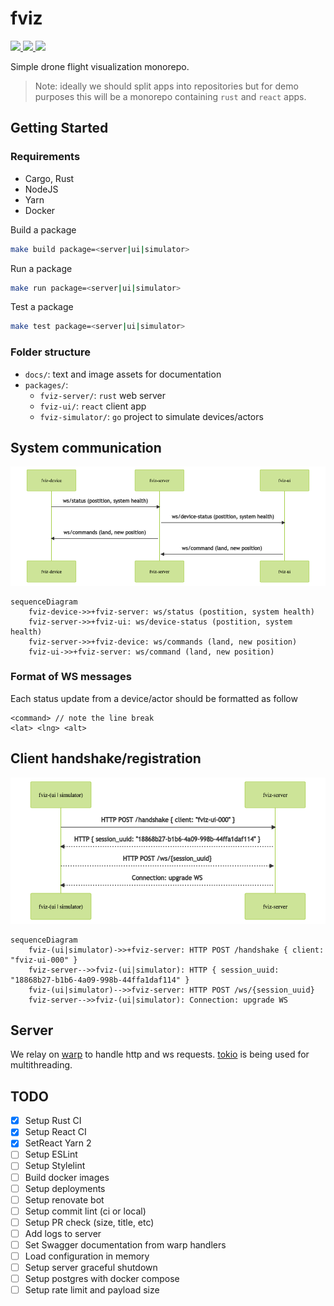 # fviz

<p align="left">
    <a href="https://github.com/protiumx/fviz/actions/workflows/fviz-ui.yml" alt="fviz-ui">
        <img src="https://github.com/protiumx/fviz/actions/workflows/fviz-ui.yml/badge.svg?branch=main"/>
    </a>
    <a href="https://github.com/protiumx/fviz/actions/workflows/fviz-server.yml" alt="fviz-ui">
        <img src="https://github.com/protiumx/fviz/actions/workflows/fviz-server.yml/badge.svg?branch=main"/>
    </a>
    <a href="https://github.com/protiumx/fviz/actions/workflows/fviz-simulator.yml" alt="fviz-ui">
        <img src="https://github.com/protiumx/fviz/actions/workflows/fviz-simulator.yml/badge.svg?branch=main"/>
    </a>
</p>

Simple drone flight visualization monorepo.

> Note: ideally we should split apps into repositories but for demo purposes this will be a monorepo containing `rust` and `react` apps.

## Getting Started

### Requirements

- Cargo, Rust
- NodeJS
- Yarn
- Docker

Build a package

```bash
make build package=<server|ui|simulator>
```

Run a package

```bash
make run package=<server|ui|simulator>
```

Test a package

```bash
make test package=<server|ui|simulator>
```

### Folder structure

- `docs/`: text and image assets for documentation
- `packages/`:
  - `fviz-server/`: `rust` web server
  - `fviz-ui/`: `react` client app
  - `fviz-simulator/`: `go` project to simulate devices/actors

## System communication

![diagram](./docs/diagram.png)

```mermaid
sequenceDiagram
    fviz-device->>+fviz-server: ws/status (postition, system health)
    fviz-server->>+fviz-ui: ws/device-status (postition, system health)
    fviz-server->>+fviz-device: ws/commands (land, new position)
    fviz-ui->>+fviz-server: ws/command (land, new position)
```

### Format of WS messages

Each status update from a device/actor should be formatted as follow
```
<command> // note the line break
<lat> <lng> <alt>
```

## Client handshake/registration

![diagram](./docs/handshake.png)

```mermaid
sequenceDiagram
    fviz-(ui|simulator)->>+fviz-server: HTTP POST /handshake { client: "fviz-ui-000" }
    fviz-server-->>fviz-(ui|simulator): HTTP { session_uuid: "18868b27-b1b6-4a09-998b-44ffa1daf114" }
    fviz-(ui|simulator)-->>fviz-server: HTTP POST /ws/{session_uuid}
    fviz-server-->>fviz-(ui|simulator): Connection: upgrade WS
```

## Server

We relay on [warp](https://github.com/seanmonstar/warp) to handle http and ws requests.
[tokio](https://github.com/tokio-rs/tokio) is being used for multithreading.

## TODO

- [x] Setup Rust CI
- [x] Setup React CI
- [x] SetReact Yarn 2
- [ ] Setup ESLint
- [ ] Setup Stylelint
- [ ] Build docker images
- [ ] Setup deployments
- [ ] Setup renovate bot
- [ ] Setup commit lint (ci or local)
- [ ] Setup PR check (size, title, etc)
- [ ] Add logs to server
- [ ] Set Swagger documentation from warp handlers
- [ ] Load configuration in memory
- [ ] Setup server graceful shutdown
- [ ] Setup postgres with docker compose
- [ ] Setup rate limit and payload size
